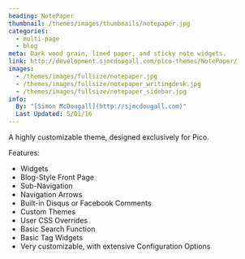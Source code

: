 ```yaml
---
heading: NotePaper
thumbnail: /themes/images/thumbnails/notepaper.jpg
categories:
  - multi-page
  - blog
meta: Dark wood grain, lined paper, and sticky note widgets.
link: http://development.sjmcdougall.com/pico-themes/NotePaper/
images:
  - /themes/images/fullsize/notepaper.jpg
  - /themes/images/fullsize/notepaper_writingdesk.jpg
  - /themes/images/fullsize/notepaper_sidebar.jpg
info:
  By: "[Simon McDougall](http://sjmcdougall.com)"
  Last Updated: 5/01/16
---
```

A highly customizable theme, designed exclusively for Pico.

Features:


* Widgets
* Blog-Style Front Page
* Sub-Navigation
* Navigation Arrows
* Built-in Disqus or Facebook Comments
* Custom Themes
* User CSS Overrides
* Basic Search Function
* Basic Tag Widgets
* Very customizable, with extensive Configuration Options
